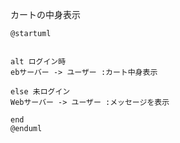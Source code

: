 カートの中身表示
```uml
@startuml


alt ログイン時
ebサーバー -> ユーザー :カート中身表示

else 未ログイン
Webサーバー -> ユーザー :メッセージを表示

end
@enduml
```
